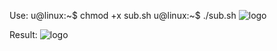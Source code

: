 Use:
u@linux:~$ chmod +x sub.sh
u@linux:~$ ./sub.sh
![logo](https://raw.githubusercontent.com/meicookies/subdomainfinder/main/view.png)

Result:
![logo](https://raw.githubusercontent.com/meicookies/subdomainfinder/main/view1.png)
